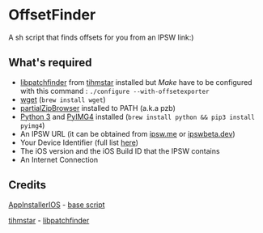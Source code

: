 # OffsetFinder
A sh script that finds offsets for you from an IPSW link:)

## What's required
- [libpatchfinder](https://github.com/tihmstar/libpatchfinder) from [tihmstar](https://github.com/tihmstar) installed but *Make* have to be configured with this command : 
```./configure --with-offsetexporter```
- [wget](https://formulae.brew.sh/formula/wget) (```brew install wget```)
- [partialZipBrowser](https://github.com/tihmstar/partialZipBrowser) installed to PATH (a.k.a pzb)
- [Python 3](https://formulae.brew.sh/formula/python@3.11) and [PyIMG4](https://github.com/m1stadev/PyIMG4) installed (```brew install python && pip3 install pyimg4```)
- An IPSW URL (it can be obtained from [ipsw.me](https://ipsw.me/) or [ipswbeta.dev](https://ipswbeta.dev/))
- Your Device Identifier (full list [here](http://bit.ly/Devices_IDs))
- The iOS version and the iOS Build ID that the IPSW contains
- An Internet Connection

## Credits
[AppInstallerIOS](https://github.com/BenjaminHornbeck6) - [base script](https://www.reddit.com/r/jailbreak/comments/15b0u0b/comment/jtqbzj1/)

[tihmstar](https://github.com/tihmstar) - [libpatchfinder](https://github.com/tihmstar/libpatchfinder)
